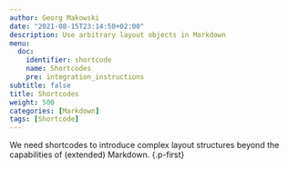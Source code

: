 ```yaml
---
author: Georg Makowski
date: "2021-08-15T23:14:50+02:00"
description: Use arbitrary layout objects in Markdown 
menu:
  doc:
    identifier: shortcode
    name: Shortcodes
    pre: integration_instructions
subtitle: false
title: Shortcodes
weight: 500
categories: [Markdown]
tags: [Shortcode]
---
```


We need shortcodes to introduce complex layout structures beyond the capabilities of (extended) Markdown.
{.p-first} <!--more-->
